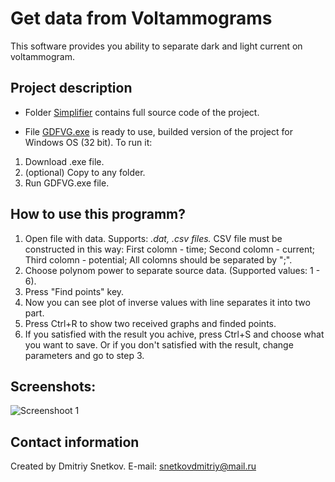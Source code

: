 # Get data from Voltammograms
This software provides you ability to separate dark and light current on voltammogram.

## Project description
* Folder [Simplifier](https://github.com/SnetkovDA/GetDataFromVoltammograms/tree/master/Simplifier) contains full source code 
of the project.

* File [GDFVG.exe](https://github.com/SnetkovDA/GetDataFromVoltammograms/blob/master/GDFVG.exe) is ready to use,
builded version of the project for Windows OS (32 bit).
To run it:
1. Download .exe file.
2. (optional) Copy to any folder.
3. Run GDFVG.exe file.

## How to use this programm?
1. Open file with data. Supports: *.dat, .csv files.*
    CSV file must be constructed in this way:
      First colomn - time;
      Second colomn - current;
      Third colomn - potential; 
      All colomns should be separated by ";".
2. Choose polynom power to separate source data. (Supported values: 1 - 6).
3. Press "Find points" key.
4. Now you can see plot of inverse values with line separates it into two part.
5. Press Ctrl+R to show two received graphs and finded points.
6. If you satisfied with the result you achive, press Ctrl+S and choose what you want to save. Or if you don't satisfied 
with the result, change parameters and go to step 3.

## Screenshots:
![Screenshoot 1](https://imgur.com/a/MhbxWrC?raw=true "")

## Contact information
Created by Dmitriy Snetkov.
E-mail: snetkovdmitriy@mail.ru
